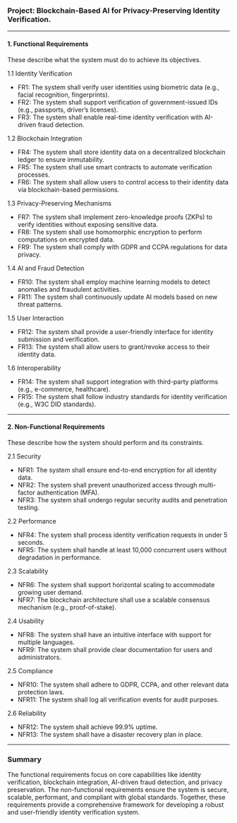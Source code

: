### Project: Blockchain-Based AI for Privacy-Preserving Identity Verification.

---

#### 1. Functional Requirements  
These describe what the system must do to achieve its objectives.  

1.1 Identity Verification  
- FR1: The system shall verify user identities using biometric data (e.g., facial recognition, fingerprints).  
- FR2: The system shall support verification of government-issued IDs (e.g., passports, driver’s licenses).  
- FR3: The system shall enable real-time identity verification with AI-driven fraud detection.  

1.2 Blockchain Integration  
- FR4: The system shall store identity data on a decentralized blockchain ledger to ensure immutability.  
- FR5: The system shall use smart contracts to automate verification processes.  
- FR6: The system shall allow users to control access to their identity data via blockchain-based permissions.  

1.3 Privacy-Preserving Mechanisms  
- FR7: The system shall implement zero-knowledge proofs (ZKPs) to verify identities without exposing sensitive data.  
- FR8: The system shall use homomorphic encryption to perform computations on encrypted data.  
- FR9: The system shall comply with GDPR and CCPA regulations for data privacy.  

1.4 AI and Fraud Detection  
- FR10: The system shall employ machine learning models to detect anomalies and fraudulent activities.  
- FR11: The system shall continuously update AI models based on new threat patterns.  

1.5 User Interaction  
- FR12: The system shall provide a user-friendly interface for identity submission and verification.  
- FR13: The system shall allow users to grant/revoke access to their identity data.  

1.6 Interoperability  
- FR14: The system shall support integration with third-party platforms (e.g., e-commerce, healthcare).  
- FR15: The system shall follow industry standards for identity verification (e.g., W3C DID standards).  

---

#### 2. Non-Functional Requirements  
These describe how the system should perform and its constraints.  

2.1 Security  
- NFR1: The system shall ensure end-to-end encryption for all identity data.  
- NFR2: The system shall prevent unauthorized access through multi-factor authentication (MFA).  
- NFR3: The system shall undergo regular security audits and penetration testing.  

2.2 Performance  
- NFR4: The system shall process identity verification requests in under 5 seconds.  
- NFR5: The system shall handle at least 10,000 concurrent users without degradation in performance.  

2.3 Scalability  
- NFR6: The system shall support horizontal scaling to accommodate growing user demand.  
- NFR7: The blockchain architecture shall use a scalable consensus mechanism (e.g., proof-of-stake).  

2.4 Usability  
- NFR8: The system shall have an intuitive interface with support for multiple languages.  
- NFR9: The system shall provide clear documentation for users and administrators.  

2.5 Compliance  
- NFR10: The system shall adhere to GDPR, CCPA, and other relevant data protection laws.  
- NFR11: The system shall log all verification events for audit purposes.  

2.6 Reliability  
- NFR12: The system shall achieve 99.9% uptime.  
- NFR13: The system shall have a disaster recovery plan in place.  

---

### Summary  
The functional requirements focus on core capabilities like identity verification, blockchain integration, AI-driven fraud detection, and privacy preservation. The non-functional requirements ensure the system is secure, scalable, performant, and compliant with global standards. Together, these requirements provide a comprehensive framework for developing a robust and user-friendly identity verification system.